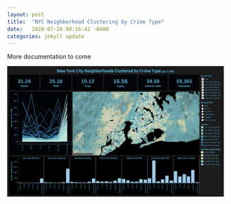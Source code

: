 ```yaml
---
layout: post
title:  "NYC Neighborhood Clustering by Crime Type"
date:   2020-07-28 00:16:42 -0400
categories: jekyll update
---
```


More documentation to come 

<img src="/assets/img/NYC-Neighborhood-Dashboard.png">
